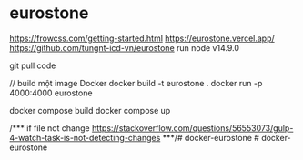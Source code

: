 # eurostone
https://frowcss.com/getting-started.html
https://eurostone.vercel.app/
https://github.com/tungnt-icd-vn/eurostone
run node v14.9.0

git pull code

// build một image Docker
docker build -t eurostone .
docker run -p 4000:4000 eurostone


docker compose build
docker compose up


/***
if file not change
https://stackoverflow.com/questions/56553073/gulp-4-watch-task-is-not-detecting-changes
***/#   d o c k e r - e u r o s t o n e  
 # docker-eurostone
